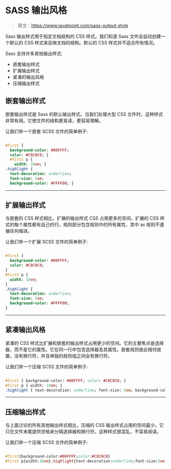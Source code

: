 # SASS 输出风格

> 原文：<https://www.javatpoint.com/sass-output-style>

Sass 输出样式用于指定文档结构的 CSS 样式。我们知道 Sass 文件会自动创建一个默认的 CSS 样式来反映文档的结构。默认的 CSS 样式并不适合所有情况。

Sass 支持许多其他输出样式:

*   嵌套输出样式
*   扩展输出样式
*   紧凑的输出风格
*   压缩输出样式

## 嵌套输出样式

嵌套输出样式是 Sass 的默认输出样式。当我们处理大型 CSS 文件时，这种样式非常有用。它使文件的结构更易读，更容易理解。

让我们举一个嵌套 SCSS 文件的简单例子:

```sass

#first {
  background-color: #00FFFF;
  color: #C0C0C0; }
  #first p {
    width: 10em; }
.highlight {
  text-decoration: underline;
  font-size: 5em;
  background-color: #FFFF00; }

```

* * *

## 扩展输出样式

与嵌套的 CSS 样式相比，扩展的输出样式 CSS 占用更多的空间。扩展的 CSS 样式的每个属性都有自己的行。规则部分包含规则中的所有属性，其中 as 规则不遵循任何缩进。

让我们举一个扩展 SCSS 文件的简单例子:

```sass

#first {
  background-color: #00FFFF;
  color: #C0C0C0;
}
#first p {
  width: 10em;
}
.highlight {
  text-decoration: underline;
  font-size: 5em;
  background-color: #FFFF00;
} 

```

* * *

## 紧凑输出风格

紧凑的 CSS 样式比扩展和嵌套的输出样式占用更少的空间。它的主要焦点是选择器，而不是它的属性。它在同一行中包含选择器及其属性。嵌套规则彼此相邻放置，没有换行符，并且单独的规则组之间会有换行符。

让我们举一个压缩 SCSS 文件的简单例子:

```sass

#first { background-color: #00FFFF; color: #C0C0C0; }
#first p { width: 10em; }
.highlight { text-decoration: underline; font-size: 5em; background-color: #FFFF00; }

```

* * *

## 压缩输出样式

与上面讨论的所有其他输出样式相比，压缩的 CSS 输出样式占用的空间最少。它只在文件末尾提供空格来分隔选择器和换行符。这种样式很混乱，不容易阅读。

让我们举一个压缩 SCSS 文件的简单例子:

```sass

#first{background-color:#00FFFF;color:#C0C0C0}
#first p{width:10em}.highlight{text-decoration:underline;font-size:5em;background-color:#FFFF00}

```